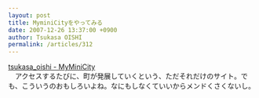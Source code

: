 ```yaml
---
layout: post
title: MyminiCityをやってみる
date: 2007-12-26 13:37:00 +0900
author: Tsukasa OISHI
permalink: /articles/312
---
```



[tsukasa\_oishi - MyMiniCity](http://tsukasa.myminicity.com/)  
　アクセスするたびに、町が発展していくという、ただそれだけのサイト。でも、こういうのおもしろいよね。なにもしなくていいからメンドくさくないし。  

